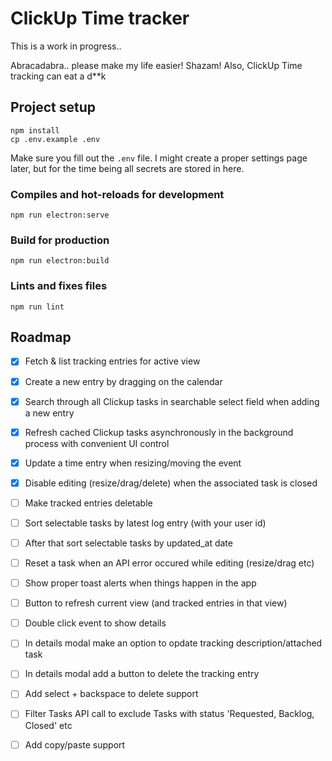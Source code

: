 # ClickUp Time tracker

This is a work in progress..

Abracadabra.. please make my life easier! Shazam! Also, ClickUp Time tracking can eat a d**k
## Project setup
```
npm install
cp .env.example .env
```

Make sure you fill out the `.env` file. I might create a proper settings page later, but for the time being all secrets are stored in here.

### Compiles and hot-reloads for development
```
npm run electron:serve
```

### Build for production
```
npm run electron:build
```

### Lints and fixes files
```
npm run lint
```

## Roadmap
- [x] Fetch & list tracking entries for active view
- [x] Create a new entry by dragging on the calendar
- [x] Search through all Clickup tasks in searchable select field when adding a new entry
- [x] Refresh cached Clickup tasks asynchronously in the background process with convenient UI control
- [x] Update a time entry when resizing/moving the event
- [x] Disable editing (resize/drag/delete) when the associated task is closed

- [ ] Make tracked entries deletable
- [ ] Sort selectable tasks by latest log entry (with your user id)
- [ ] After that sort selectable tasks by updated_at date
- [ ] Reset a task when an API error occured while editing (resize/drag etc)
- [ ] Show proper toast alerts when things happen in the app
- [ ] Button to refresh current view (and tracked entries in that view)
- [ ] Double click event to show details
- [ ] In details modal make an option to opdate tracking description/attached task
- [ ] In details modal add a button to delete the tracking entry
- [ ] Add select + backspace to delete support
- [ ] Filter Tasks API call to exclude Tasks with status 'Requested, Backlog, Closed' etc
- [ ] Add copy/paste support
